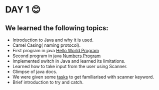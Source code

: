 # DAY 1 :blush:
## We learned the following topics:
* Introduction to Java and why it is used.
* Camel Casing( naming protocol).
* First program in java [Hello World Program](https://github.com/adarshsiva/AndroidWorkshop2019/blob/master/day1/HelloWorld.java)
* Second program in java [Numbers Program](https://github.com/adarshsiva/AndroidWorkshop2019/blob/master/day1/HelloWorld.java)
* Implemented switch in Java and learned its limitations.
* Learned how to take input from the user using Scanner.
* Glimpse of java docs.
* We were given some [tasks](https://github.com/adarshsiva/AndroidWorkshop2019/blob/master/day1/Input.java) to get familiarised with scanner keyword.
* Brief introduction to try and catch.
